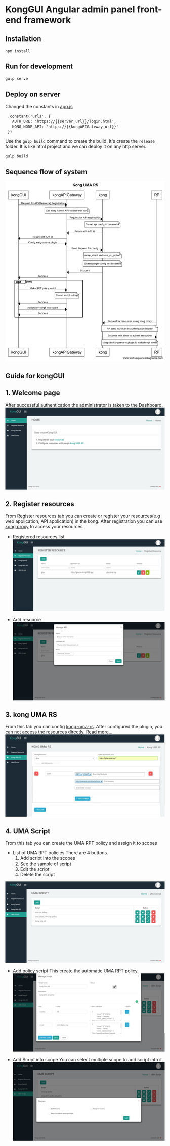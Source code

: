 # KongGUI Angular admin panel front-end framework

## Installation
```
npm install
```

## Run for development
```
gulp serve
```

## Deploy on server

Changed the constants in [app.js](https://github.com/GluuFederation/kong-plugins/blob/master/kongGUI/src/app/app.js)
```
 .constant('urls', {
   AUTH_URL: 'https://{{server_url}}/login.html',
   KONG_NODE_API: 'https://{{kongAPIGateway_url}}'
 })
```

Use the `gulp build` command to create the build. It's create the `release` folder. It is like html project and we can deploy it on any http server.
```
gulp build
```

## Sequence flow of system
![Sequence flow](../doc/kong-uma-rs.png)

## Guide for kongGUI

## 1. Welcome page
After successful authentication the administrator is taken to the Dashboard.
![Sequence flow](../doc/home.png)

## 2. Register resources
From Register resources tab you can create or register your resources(e.g web application, API application) in the kong.
After registration you can use [kong proxy](https://getkong.org/docs/0.11.x/proxy/) to access your resources.

* Registered resources list
![Resource list](../doc/api-list.png)

* Add resource
![Add Resource](../doc/add-api.png)
     
## 3. kong UMA RS 
From this tab you can config [kong-uma-rs](https://github.com/GluuFederation/kong-plugins/tree/master/kong-uma-rs).
After configured the plugin, you can not access the resources directly. [Read more...](https://github.com/GluuFederation/kong-plugins/tree/master/kong-uma-rs#verify-that-your-api-is-protected-by-kong-uma-rs) 
![UMA-RS](../doc/uma-rs.png)

## 4. UMA Script
From this tab you can create the UMA RPT policy and assign it to scopes
* List of UMA RPT policies
There are 4 buttons. 
    1. Add script into the scopes
    2. See the sample of script
    3. Edit the script
    4. Delete the script

![UMA-RS](../doc/uma-rpt-policy-list.png)

* Add policy script
This create the automatic UMA RPT policy.
![Add-policy-script](../doc/add-policy-script.png)

* Add Script into scope
You can select multiple scope to add script into it.
![Add-policy-script](../doc/add-scope.png)
